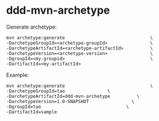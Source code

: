 # ddd-mvn-archetype

Generate archetype:
    
    mvn archetype:generate                                \
    -DarchetypeGroupId=<archetype-groupId>                \
    -DarchetypeArtifactId=<archetype-artifactId>          \
    -DarchetypeVersion=<archetype-version>                \
    -DgroupId=<my.groupid>                                \
    -DartifactId=<my-artifactId>
    
Example:

    mvn archetype:generate                                \
    -DarchetypeGroupId=tao                \
    -DarchetypeArtifactId=ddd-mvn-archetype          \
    -DarchetypeVersion=1.0-SNAPSHOT                \
    -DgroupId=tao                                \
    -DartifactId=sample